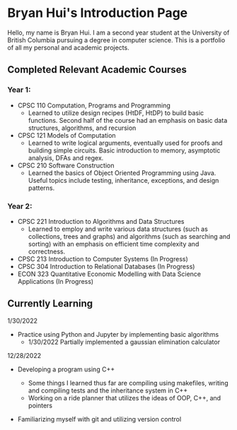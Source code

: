 

<!---
Sudo-BryanH/Sudo-BryanH is a ✨ special ✨ repository because its `README.md` (this file) appears on your GitHub profile.
You can click the Preview link to take a look at your changes.
--->

# Bryan Hui's Introduction Page

Hello, my name is Bryan Hui. I am a second year student at the University of British Columbia pursuing a degree in computer science. This is 
a portfolio of all my personal and academic projects. 

## Completed Relevant Academic Courses

### Year 1: 
- CPSC 110 Computation, Programs and Programming
  - Learned to utilize design recipes (HtDF, HtDP) to build basic functions. Second half of the course had an emphasis on basic data structures, algorithms, and recursion
- CPSC 121 Models of Computation
  - Learned to write logical arguments, eventually used for proofs and building simple circuits. Basic introduction to memory, asymptotic analysis, DFAs and regex.  
- CPSC 210 Software Construction
  - Learned the basics of Object Oriented Programming using Java. Useful topics include testing, inheritance, exceptions, and design patterns. 

### Year 2:
- CPSC 221 Introduction to Algorithms and Data Structures
  - Learned to employ and write various data structures (such as collections, trees and graphs) and algorithms (such as searching and sorting)
     with an emphasis on efficient time complexity and correctness. 
- CPSC 213 Introduction to Computer Systems (In Progress) 
- CPSC 304 Introduction to Relational Databases (In Progress)
- ECON 323 Quantitative Economic Modelling with Data Science Applications (In Progress)


## Currently Learning

1/30/2022 
- Practice using Python and Jupyter by implementing basic algorithms
  - 1/30/2022 Partially implemented a gaussian elimination calculator

12/28/2022
- Developing a program using C++
  - Some things I learned thus far are compiling using makefiles, writing and compiling tests and the inheritance system in C++
  - Working on a ride planner that utilizes the ideas of OOP, C++, and pointers 

- Familiarizing myself with git and utilizing version control
